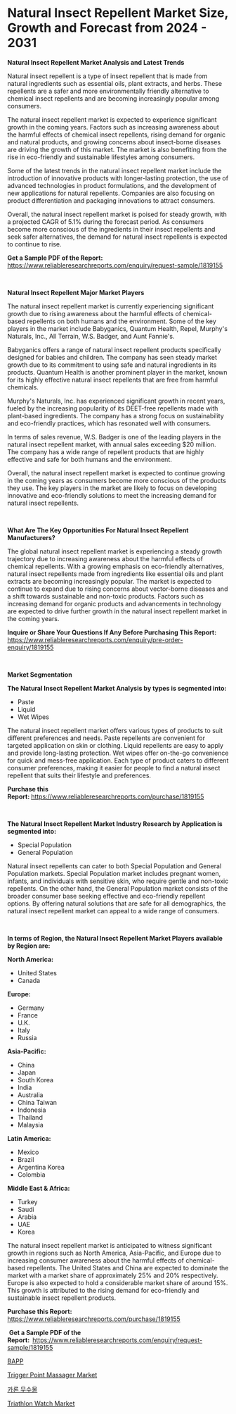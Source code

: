 <p><h1>Natural Insect Repellent Market Size, Growth and Forecast from 2024 - 2031</h1></p><p><strong>Natural Insect Repellent Market Analysis and Latest Trends</strong></p>
<p><p>Natural insect repellent is a type of insect repellent that is made from natural ingredients such as essential oils, plant extracts, and herbs. These repellents are a safer and more environmentally friendly alternative to chemical insect repellents and are becoming increasingly popular among consumers.</p><p>The natural insect repellent market is expected to experience significant growth in the coming years. Factors such as increasing awareness about the harmful effects of chemical insect repellents, rising demand for organic and natural products, and growing concerns about insect-borne diseases are driving the growth of this market. The market is also benefiting from the rise in eco-friendly and sustainable lifestyles among consumers.</p><p>Some of the latest trends in the natural insect repellent market include the introduction of innovative products with longer-lasting protection, the use of advanced technologies in product formulations, and the development of new applications for natural repellents. Companies are also focusing on product differentiation and packaging innovations to attract consumers.</p><p>Overall, the natural insect repellent market is poised for steady growth, with a projected CAGR of 5.1% during the forecast period. As consumers become more conscious of the ingredients in their insect repellents and seek safer alternatives, the demand for natural insect repellents is expected to continue to rise.</p></p>
<p><strong>Get a Sample PDF of the Report:&nbsp;</strong> <a href="https://www.reliableresearchreports.com/enquiry/request-sample/1819155">https://www.reliableresearchreports.com/enquiry/request-sample/1819155</a></p>
<p>&nbsp;</p>
<p><strong>Natural Insect Repellent Major Market Players</strong></p>
<p><p>The natural insect repellent market is currently experiencing significant growth due to rising awareness about the harmful effects of chemical-based repellents on both humans and the environment. Some of the key players in the market include Babyganics, Quantum Health, Repel, Murphy's Naturals, Inc., All Terrain, W.S. Badger, and Aunt Fannie's.</p><p>Babyganics offers a range of natural insect repellent products specifically designed for babies and children. The company has seen steady market growth due to its commitment to using safe and natural ingredients in its products. Quantum Health is another prominent player in the market, known for its highly effective natural insect repellents that are free from harmful chemicals.</p><p>Murphy's Naturals, Inc. has experienced significant growth in recent years, fueled by the increasing popularity of its DEET-free repellents made with plant-based ingredients. The company has a strong focus on sustainability and eco-friendly practices, which has resonated well with consumers.</p><p>In terms of sales revenue, W.S. Badger is one of the leading players in the natural insect repellent market, with annual sales exceeding $20 million. The company has a wide range of repellent products that are highly effective and safe for both humans and the environment.</p><p>Overall, the natural insect repellent market is expected to continue growing in the coming years as consumers become more conscious of the products they use. The key players in the market are likely to focus on developing innovative and eco-friendly solutions to meet the increasing demand for natural insect repellents.</p></p>
<p>&nbsp;</p>
<p><strong>What Are The Key Opportunities For Natural Insect Repellent Manufacturers?</strong></p>
<p><p>The global natural insect repellent market is experiencing a steady growth trajectory due to increasing awareness about the harmful effects of chemical repellents. With a growing emphasis on eco-friendly alternatives, natural insect repellents made from ingredients like essential oils and plant extracts are becoming increasingly popular. The market is expected to continue to expand due to rising concerns about vector-borne diseases and a shift towards sustainable and non-toxic products. Factors such as increasing demand for organic products and advancements in technology are expected to drive further growth in the natural insect repellent market in the coming years.</p></p>
<p><strong>Inquire or Share Your Questions If Any Before Purchasing This Report:</strong> <a href="https://www.reliableresearchreports.com/enquiry/pre-order-enquiry/1819155">https://www.reliableresearchreports.com/enquiry/pre-order-enquiry/1819155</a></p>
<p>&nbsp;</p>
<p><strong>Market Segmentation</strong></p>
<p><strong>The Natural Insect Repellent Market Analysis by types is segmented into:</strong></p>
<p><ul><li>Paste</li><li>Liquid</li><li>Wet Wipes</li></ul></p>
<p><p>The natural insect repellent market offers various types of products to suit different preferences and needs. Paste repellents are convenient for targeted application on skin or clothing. Liquid repellents are easy to apply and provide long-lasting protection. Wet wipes offer on-the-go convenience for quick and mess-free application. Each type of product caters to different consumer preferences, making it easier for people to find a natural insect repellent that suits their lifestyle and preferences.</p></p>
<p><strong>Purchase this Report:&nbsp;</strong><a href="https://www.reliableresearchreports.com/purchase/1819155">https://www.reliableresearchreports.com/purchase/1819155</a></p>
<p>&nbsp;</p>
<p><strong>The Natural Insect Repellent Market Industry Research by Application is segmented into:</strong></p>
<p><ul><li>Special Population</li><li>General Population</li></ul></p>
<p><p>Natural insect repellents can cater to both Special Population and General Population markets. Special Population market includes pregnant women, infants, and individuals with sensitive skin, who require gentle and non-toxic repellents. On the other hand, the General Population market consists of the broader consumer base seeking effective and eco-friendly repellent options. By offering natural solutions that are safe for all demographics, the natural insect repellent market can appeal to a wide range of consumers.</p></p>
<p>&nbsp;</p>
<p><strong>In terms of Region, the Natural Insect Repellent Market Players available by Region are:</strong></p>
<p>
    <p> <strong> North America: </strong>
        <ul>
            <li>United States</li>
            <li>Canada</li>
        </ul>
        </p> 
    <p> <strong> Europe: </strong>
        <ul>
            <li>Germany</li>
            <li>France</li>
            <li>U.K.</li>
            <li>Italy</li>
            <li>Russia</li>
        </ul>
        </p> 
    <p> <strong> Asia-Pacific: </strong>
        <ul>
            <li>China</li>
            <li>Japan</li>
            <li>South Korea</li>
            <li>India</li>
            <li>Australia</li>
            <li>China Taiwan</li>
            <li>Indonesia</li>
            <li>Thailand</li>
            <li>Malaysia</li>
        </ul>
        </p> 
    <p> <strong> Latin America: </strong>
        <ul>
            <li>Mexico</li>
            <li>Brazil</li>
            <li>Argentina Korea</li>
            <li>Colombia</li>
        </ul>
        </p> 
    <p> <strong> Middle East & Africa: </strong>
        <ul>
            <li>Turkey</li>
            <li>Saudi</li>
            <li>Arabia</li>
            <li>UAE</li>
            <li>Korea</li>
        </ul>
    </p>
    </p>
<p><p>The natural insect repellent market is anticipated to witness significant growth in regions such as North America, Asia-Pacific, and Europe due to increasing consumer awareness about the harmful effects of chemical-based repellents. The United States and China are expected to dominate the market with a market share of approximately 25% and 20% respectively. Europe is also expected to hold a considerable market share of around 15%. This growth is attributed to the rising demand for eco-friendly and sustainable insect repellent products.</p></p>
<p><strong>Purchase this Report: </strong><a href="https://www.reliableresearchreports.com/purchase/1819155">https://www.reliableresearchreports.com/purchase/1819155</a></p>
<p>&nbsp;<strong>Get a Sample PDF of the Report:&nbsp;&nbsp;</strong><a href="https://www.reliableresearchreports.com/enquiry/request-sample/1819155">https://www.reliableresearchreports.com/enquiry/request-sample/1819155</a></p>
<p><strong></strong></p>
<p><p><a href="https://github.com/idcefvhkdut6/Market-Research-Report-List-1/blob/main/54970373545.md">BAPP</a></p><p><a href="https://github.com/johnbach50/Market-Research-Report-List-2/blob/main/trigger-point-massager-market.md">Trigger Point Massager Market</a></p><p><a href="https://github.com/vsap75a286l/Market-Research-Report-List-1/blob/main/81297613544.md">카론 무수물</a></p><p><a href="https://github.com/pjcfca/Market-Research-Report-List-1/blob/main/triathlon-watch-market.md">Triathlon Watch Market</a></p></p>